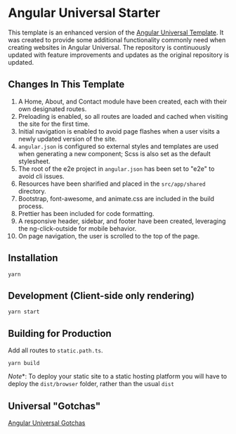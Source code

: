 # Angular Universal Starter
This template is an enhanced version of the [Angular Universal Template](https://github.com/angular/universal-starter).  It was created to provide some additional functionality commonly need when creating websites in Angular Universal.  The repository is continuously updated with feature improvements and updates as the original repository is updated.

## Changes In This Template
1. A Home, About, and Contact module have been created, each with their own designated routes.
2. Preloading is enabled, so all routes are loaded and cached when visiting the site for the first time.
3. Initial navigation is enabled to avoid page flashes when a user visits a newly updated version of the site.
4. `angular.json` is configured so external styles and templates are used when generating a new component; Scss is also set as the default stylesheet.
5. The root of the e2e project in `angular.json` has been set to "e2e" to avoid cli issues.
6. Resources have been sharified and placed in the `src/app/shared` directory.
7. Bootstrap, font-awesome, and animate.css are included in the build process.
8. Prettier has been included for code formatting.
9. A responsive header, sidebar, and footer have been created, leveraging the ng-click-outside for mobile behavior.
10. On page navigation, the user is scrolled to the top of the page.

## Installation
```
yarn
```

## Development (Client-side only rendering)
```
yarn start
```

## Building for Production
Add all routes to `static.path.ts`.
```
yarn build
```
*Note**: To deploy your static site to a static hosting platform you will have to deploy the `dist/browser` folder, rather than the usual `dist`

## Universal "Gotchas"
[Angular Universal Gotchas](https://github.com/angular/universal/blob/master/docs/gotchas.md)
